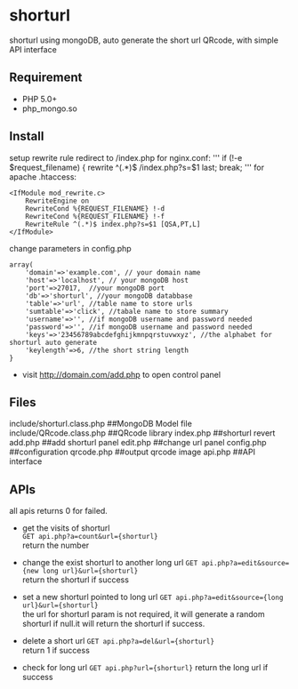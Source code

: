shorturl
========

shorturl using mongoDB, auto generate the short url QRcode, with simple API interface

Requirement
--------
* PHP 5.0+  
* php_mongo.so  

Install
--------
setup rewrite rule redirect to /index.php
for nginx.conf:
'''
	if (!-e $request_filename) {
	   rewrite  ^(.*)$  /index.php?s=$1  last;
	break;
'''
for apache .htaccess:
```
<IfModule mod_rewrite.c>
	RewriteEngine on
	RewriteCond %{REQUEST_FILENAME} !-d
	RewriteCond %{REQUEST_FILENAME} !-f
	RewriteRule ^(.*)$ index.php?s=$1 [QSA,PT,L]
</IfModule>
```

change parameters in config.php
```
array(
	'domain'=>'example.com', // your domain name
	'host'=>'localhost', // your mongoDB host
	'port'=>27017,  //your mongoDB port
	'db'=>'shorturl', //your mongoDB databbase
	'table'=>'url', //table name to store urls
	'sumtable'=>'click', //tabale name to store summary
	'username'=>'', //if mongoDB username and password needed
	'password'=>'', //if mongoDB username and password needed
	'keys'=>'23456789abcdefghijkmnpqrstuvwxyz', //the alphabet for shorturl auto generate
	'keylength'=>6, //the short string length
}
```

* visit http://domain.com/add.php to open control panel


Files
-------
include/shorturl.class.php ##MongoDB Model file
include/QRcode.class.php  ##QRcode library
index.php  ##shorturl revert
add.php ##add shorturl panel
edit.php ##change url panel
config.php ##configuration
qrcode.php ##output qrcode image
api.php ##API interface

APIs
-------
all apis returns 0 for failed.  

* get the visits of shorturl   
`GET api.php?a=count&url={shorturl}`   
return the number

* change the exist shorturl to another long url
`GET api.php?a=edit&source={new long url}&url={shorturl}`  
return the shorturl if success

* set a new shorturl pointed to long url
`GET api.php?a=edit&source={long url}&url={shorturl}`  
the url for shorturl param is not required, it will generate a random shorturl if null.it will return the shorturl if success.  

* delete a short url
`GET api.php?a=del&url={shorturl}`  
return 1 if success

* check for long url
`GET api.php?url={shorturl}` 
return the long url if success  

